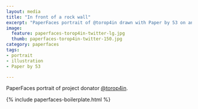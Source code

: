 ```yaml
---
layout: media
title: "In front of a rock wall"
excerpt: "PaperFaces portrait of @torop4in drawn with Paper by 53 on an iPad."
image: 
  feature: paperfaces-torop4in-twitter-lg.jpg
  thumb: paperfaces-torop4in-twitter-150.jpg
category: paperfaces
tags: 
- portrait
- illustration
- Paper by 53

---
```


PaperFaces portrait of project donator [@torop4in](http://twitter.com/torop4in).

{% include paperfaces-boilerplate.html %}